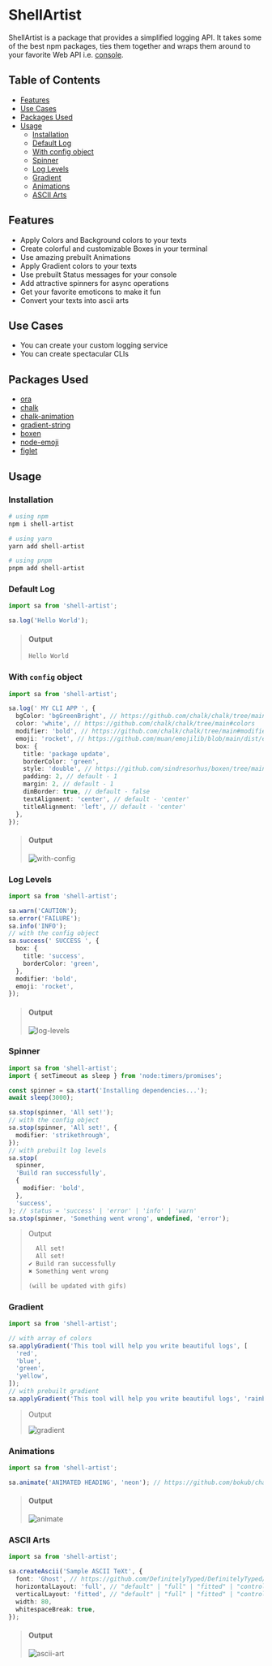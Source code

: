 # ShellArtist

ShellArtist is a package that provides a simplified logging API. It takes some of the best npm packages, ties them together and wraps them around to your favorite Web API i.e. [console](https://developer.mozilla.org/en-US/docs/Web/API/console).

## Table of Contents

- [Features](#features)
- [Use Cases](#use-cases)
- [Packages Used](#packages-used)
- [Usage](#usage)
  - [Installation](#installation)
  - [Default Log](#default-log)
  - [With config object](#with-config-object)
  - [Spinner](#spinner)
  - [Log Levels](#log-levels)
  - [Gradient](#gradient)
  - [Animations](#animations)
  - [ASCII Arts](#ascii-arts)

## Features

- Apply Colors and Background colors to your texts
- Create colorful and customizable Boxes in your terminal
- Use amazing prebuilt Animations
- Apply Gradient colors to your texts
- Use prebuilt Status messages for your console
- Add attractive spinners for async operations
- Get your favorite emoticons to make it fun
- Convert your texts into ascii arts

## Use Cases

- You can create your custom logging service
- You can create spectacular CLIs

## Packages Used

- [ora](https://www.npmjs.com/package/ora)
- [chalk](https://www.npmjs.com/package/chalk)
- [chalk-animation](https://www.npmjs.com/package/chalk-animation)
- [gradient-string](https://www.npmjs.com/package/gradient-string)
- [boxen](https://www.npmjs.com/package/boxen)
- [node-emoji](https://www.npmjs.com/package/node-emoji)
- [figlet](https://www.npmjs.com/package/figlet)

## Usage

### Installation

```bash
# using npm
npm i shell-artist

# using yarn
yarn add shell-artist

# using pnpm
pnpm add shell-artist
```

### Default Log

```typescript
import sa from 'shell-artist';

sa.log('Hello World');
```

> #### Output
>
> ```txt
> Hello World
> ```

### With `config` object

```typescript
import sa from 'shell-artist';

sa.log(' MY CLI APP ', {
  bgColor: 'bgGreenBright', // https://github.com/chalk/chalk/tree/main#background-colors,
  color: 'white', // https://github.com/chalk/chalk/tree/main#colors
  modifier: 'bold', // https://github.com/chalk/chalk/tree/main#modifiers
  emoji: 'rocket', // https://github.com/muan/emojilib/blob/main/dist/emoji-en-US.json,
  box: {
    title: 'package update',
    borderColor: 'green',
    style: 'double', // https://github.com/sindresorhus/boxen/tree/main#borderstyle (default - 'single')
    padding: 2, // default - 1
    margin: 2, // default - 1
    dimBorder: true, // default - false
    textAlignment: 'center', // default - 'center'
    titleAlignment: 'left', // default - 'center'
  },
});
```

> #### Output
>
> ![with-config](https://i.imgur.com/54QJlcc.png)

### Log Levels

```typescript
import sa from 'shell-artist';

sa.warn('CAUTION');
sa.error('FAILURE');
sa.info('INFO');
// with the config object
sa.success(' SUCCESS ', {
  box: {
    title: 'success',
    borderColor: 'green',
  },
  modifier: 'bold',
  emoji: 'rocket',
});
```

> #### Output
>
> ![log-levels](https://i.imgur.com/fHLsa38.png)

### Spinner

```typescript
import sa from 'shell-artist';
import { setTimeout as sleep } from 'node:timers/promises';

const spinner = sa.start('Installing dependencies...');
await sleep(3000);

sa.stop(spinner, 'All set!');
// with the config object
sa.stop(spinner, 'All set!', {
  modifier: 'strikethrough',
});
// with prebuilt log levels
sa.stop(
  spinner,
  'Build ran successfully',
  {
    modifier: 'bold',
  },
  'success',
); // status = 'success' | 'error' | 'info' | 'warn'
sa.stop(spinner, 'Something went wrong', undefined, 'error');
```

> Output
>
> ```txt
>   All set!
>   All set!
> ✔ Build ran successfully
> ✖ Something went wrong
>
> (will be updated with gifs)
> ```

### Gradient

```typescript
import sa from 'shell-artist';

// with array of colors
sa.applyGradient('This tool will help you write beautiful logs', [
  'red',
  'blue',
  'green',
  'yellow',
]);
// with prebuilt gradient
sa.applyGradient('This tool will help you write beautiful logs', 'rainbow'); // https://github.com/bokub/gradient-string#available-built-in-gradients
```

> Output
>
> ![gradient](https://i.imgur.com/OfuY2Di.png)

### Animations

```typescript
import sa from 'shell-artist';

sa.animate('ANIMATED HEADING', 'neon'); // https://github.com/bokub/chalk-animation#available-animations
```

> #### Output
>
> ![animate](https://imgur.com/dObMElL.gif)

### ASCII Arts

```typescript
import sa from 'shell-artist';

sa.createAscii('Sample ASCII TeXt', {
  font: 'Ghost', // https://github.com/DefinitelyTyped/DefinitelyTyped/blob/master/types/figlet/index.d.ts (default - 'Standard')
  horizontalLayout: 'full', // "default" | "full" | "fitted" | "controlled smushing" | "universal smushing" | undefined;
  verticalLayout: 'fitted', // "default" | "full" | "fitted" | "controlled smushing" | "universal smushing" | undefined;
  width: 80,
  whitespaceBreak: true,
});
```

> #### Output
>
> ![ascii-art](https://imgur.com/6wnxkSo.png)
